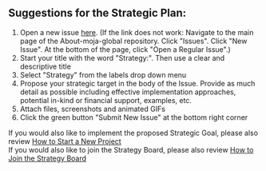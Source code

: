 ## Suggestions for the Strategic Plan:
1. Open a new issue [here](https://github.com/moja-global/.github/issues/new). (If the link does not work: Navigate to the main page of the About-moja-global repository. Click "Issues". Click "New Issue". At the bottom of the page, click "Open a Regular Issue".)
1. Start your title with the word "Strategy:". Then use a clear and descriptive title 
1. Select "Strategy" from the labels drop down menu
1. Propose your strategic target in the body of the Issue. Provide as much detail as possible including effective implementation approaches, potential in-kind or financial support, examples, etc. 
1. Attach files, screenshots and animated GIFs
1. Click the green button "Submit New Issue" at the bottom right corner


If you would also like to implement the proposed Strategic Goal, please also review [How to Start a New Project](https://github.com/moja-global/.github/blob/master/Contributing/How-to-Start-a-New-Project.md)  
If you would also like to join the Strategy Board, please also review [How to Join the Strategy Board](https://github.com/moja-global/About-moja-global/blob/master/Contributing/How-to-Join-the-Strategy-Board.md)  
